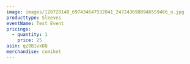 ```yaml
---
image: images/120728148_697434647532041_2472436988946559466_o.jpg
producttype: Sleeves
eventName: Test Event
pricings:
  - quantity: 1
    price: 25
asin: qz9B1vxDQ
merchandise: comiket
---
```

